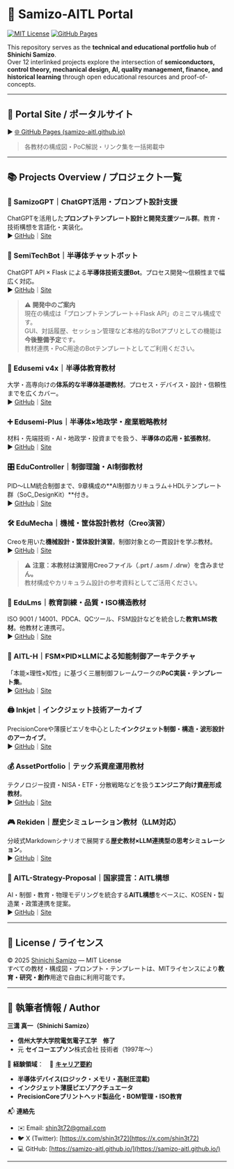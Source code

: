 # 🧠 Samizo-AITL Portal

[![MIT License](https://img.shields.io/badge/license-MIT-blue.svg)](./LICENSE)
[![GitHub Pages](https://img.shields.io/badge/view-site-green)](https://samizo-aitl.github.io/)

This repository serves as the **technical and educational portfolio hub** of **Shinichi Samizo**.  
Over 12 interlinked projects explore the intersection of **semiconductors, control theory, mechanical design, AI, quality management, finance, and historical learning** through open educational resources and proof-of-concepts.

---

## 🔗 Portal Site / ポータルサイト

▶︎ [🌐 GitHub Pages (samizo-aitl.github.io)](https://samizo-aitl.github.io/)  
> 各教材の構成図・PoC解説・リンク集を一括掲載中

---

## 📚 Projects Overview / プロジェクト一覧

### 🧠 SamizoGPT｜ChatGPT活用・プロンプト設計支援  
ChatGPTを活用した**プロンプトテンプレート設計と開発支援ツール群**。教育・技術構想を言語化・実装化。  
▶︎ [GitHub](https://github.com/Samizo-AITL/SamizoGPT)｜[Site](https://samizo-aitl.github.io/SamizoGPT/)

### 📡 SemiTechBot｜半導体チャットボット  
ChatGPT API × Flask による**半導体技術支援Bot**。プロセス開発〜信頼性まで幅広く対応。  
▶︎ [GitHub](https://github.com/Samizo-AITL/SamizoGPT_SemiTechBot)｜[Site](https://samizo-aitl.github.io/SamizoGPT_SemiTechBot/)
> ⚠️ **開発中のご案内**  
> 現在の構成は「プロンプトテンプレート＋Flask API」のミニマル構成です。  
> GUI、対話履歴、セッション管理など本格的なBotアプリとしての機能は**今後整備予定**です。  
> 教材連携・PoC用途のBotテンプレートとしてご利用ください。

### 📘 Edusemi v4x｜半導体教育教材  
大学・高専向けの**体系的な半導体基礎教材**。プロセス・デバイス・設計・信頼性までを広くカバー。  
▶︎ [GitHub](https://github.com/Samizo-AITL/Edusemi-v4x)｜[Site](https://samizo-aitl.github.io/Edusemi-v4x/)

### ➕ Edusemi-Plus｜半導体×地政学・産業戦略教材  
材料・先端技術・AI・地政学・投資までを扱う、**半導体の応用・拡張教材**。  
▶︎ [GitHub](https://github.com/Samizo-AITL/Edusemi-Plus)｜[Site](https://samizo-aitl.github.io/Edusemi-Plus/)

### 🎛️ EduController｜制御理論・AI制御教材  
PID〜LLM統合制御まで、9章構成の**AI制御カリキュラム＋HDLテンプレート群（SoC_DesignKit）**付き。  
▶︎ [GitHub](https://github.com/Samizo-AITL/EduController)｜[Site](https://samizo-aitl.github.io/EduController/)

### 🛠️ EduMecha｜機械・筐体設計教材（Creo演習）  
Creoを用いた**機械設計・筐体設計演習**。制御対象との一貫設計を学ぶ教材。  
▶︎ [GitHub](https://github.com/Samizo-AITL/EduMecha)｜[Site](https://samizo-aitl.github.io/EduMecha/)
> ⚠️ **注意：本教材は演習用Creoファイル（.prt / .asm / .drw）を含みません。**  
> 教材構成やカリキュラム設計の参考資料としてご活用ください。

### 🧠 EduLms｜教育訓練・品質・ISO構造教材  
ISO 9001 / 14001、PDCA、QCツール、FSM設計などを統合した**教育LMS教材**。他教材と連携可。  
▶︎ [GitHub](https://github.com/Samizo-AITL/EduLms)｜[Site](https://samizo-aitl.github.io/EduLms/)

### 🤖 AITL-H｜FSM×PID×LLMによる知能制御アーキテクチャ  
「本能×理性×知性」に基づく三層制御フレームワークの**PoC実装・テンプレート集**。  
▶︎ [GitHub](https://github.com/Samizo-AITL/AITL-H)｜[Site](https://samizo-aitl.github.io/AITL-H/)

### 🖨️ Inkjet｜インクジェット技術アーカイブ  
PrecisionCoreや薄膜ピエゾを中心とした**インクジェット制御・構造・波形設計のアーカイブ**。  
▶︎ [GitHub](https://github.com/Samizo-AITL/Inkjet)｜[Site](https://samizo-aitl.github.io/Inkjet/)

### 💰 AssetPortfolio｜テック系資産運用教材  
テクノロジー投資・NISA・ETF・分散戦略などを扱う**エンジニア向け資産形成教材**。  
▶︎ [GitHub](https://github.com/Samizo-AITL/AssetPortfolio-StartGuide)｜[Site](https://samizo-aitl.github.io/AssetPortfolio-StartGuide/)

### 🎮 Rekiden｜歴史シミュレーション教材（LLM対応）  
分岐式Markdownシナリオで展開する**歴史教材×LLM連携型の思考シミュレーション**。  
▶︎ [GitHub](https://github.com/Samizo-AITL/Rekiden)｜[Site](https://samizo-aitl.github.io/Rekiden/)

### 🧠 AITL-Strategy-Proposal｜国家提言：AITL構想  
AI・制御・教育・物理モデリングを統合する**AITL構想**をベースに、KOSEN・製造業・政策連携を提案。  
▶︎ [GitHub](https://github.com/Samizo-AITL/AITL-Strategy-Proposal)｜[Site](https://samizo-aitl.github.io/AITL-Strategy-Proposal/)

---

## 📄 License / ライセンス

© 2025 [Shinichi Samizo](https://github.com/Samizo-AITL) — MIT License  
すべての教材・構成図・プロンプト・テンプレートは、MITライセンスにより**教育・研究・創作**用途で自由に利用可能です。

---

## 👤 執筆者情報 / Author

**三溝 真一（Shinichi Samizo）**  
- **信州大学大学院電気電子工学　修了**  
- 元 **セイコーエプソン**株式会社 技術者（1997年〜）  

📌 **経験領域**：　📘 **[キャリア要約](./about/career-summary.md)**
- **半導体デバイス(ロジック・メモリ・高耐圧混載)**  
- **インクジェット薄膜ピエゾアクチュエータ**  
- **PrecisionCoreプリントヘッド製品化・BOM管理・ISO教育** 

📬 **連絡先**
- ✉️ Email: [shin3t72@gmail.com](mailto:shin3t72@gmail.com)  
- 🐦 X (Twitter): [https://x.com/shin3t72](https://x.com/shin3t72)  
- 💻 GitHub: [https://samizo-aitl.github.io/](https://samizo-aitl.github.io/)

---
